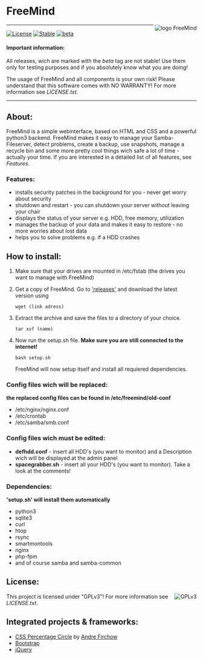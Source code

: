 # FreeMind

<img align="right" src="https://github.com/technikamateur/FreeMind/blob/master/logo/linux-server-128px.png" alt="logo FreeMind">

***

[![License](https://img.shields.io/badge/License-GPLv3-blue.svg)](https://www.gnu.org/licenses/gpl.txt)
[![Stable](https://img.shields.io/badge/Stable%20Version-1.0-green.svg)](https://github.com/technikamateur/FreeMind/releases)
[![beta](https://img.shields.io/badge/Beta%20Version-1.0-yellow.svg)](https://github.com/technikamateur/FreeMind/releases)

#### Important information:
All releases, wich are marked with the *beta* tag are not stable! Use them only for testing purposes and if you absolutely know what you are doing!

The usage of FreeMind and all components is your own risk! Please understand that this software comes with NO WARRANTY! For more information see *LICENSE.txt*.

***

## About:
FreeMind is a simple webinterface, based on HTML and CSS and a powerful python3 backend. FreeMind makes it easy to manage your Samba-Fileserver, detect problems, create a backup, use snapshots, manage a recycle bin and some more pretty cool things wich safe a lot of time - actually your time. If you are interested in a detailed list of all features, see *Features*.

### Features:
- installs security patches in the background for you - never get worry about security
- shutdown and restart - you can shutdown your server without leaving your chair
- displays the status of your server e.g. HDD, free memory, utilization
- manages the backup of your data and makes it easy to restore - no more worries about lost data
- helps you to solve problems e.g. if a HDD crashes

## How to install:
1. Make sure that your drives are mounted in /etc/fstab (the drives you want to manage with FreeMind)
2. Get a copy of FreeMind. Go to ['releases'](https://github.com/technikamateur/FreeMind/releases) and download the latest version using

    `wget (link adress)`

3. Extract the archive and save the files to a directory of your choice.

    `tar xvf (name)`

4. Now run the setup.sh file. **Make sure you are still connected to the internet!** 

    `bash setup.sh`

   FreeMind will now setup itself and install all requiered dependencies.

### Config files wich will be replaced:
**the replaced config files can be found in /etc/freemind/old-conf**
- /etc/nginx/nginx.conf
- /etc/crontab
- /etc/samba/smb.conf

### Config files wich must be edited:
- **defhdd.conf** - insert all HDD's (you want to monitor) and a Description wich will be displayed at the admin panel
- **spacegrabber.sh** - insert all your HDD's (you want to monitor). Take a look at the comments!

### Dependencies:
**'setup.sh' will install them automatically**
- python3
- sqlite3
- curl
- htop
- rsync
- smartmontools
- nginx
- php-fpm
- and of course samba and samba-common

## License:
<img align="right" src="https://github.com/technikamateur/FreeMind/blob/master/logo/gplv3.png" alt="GPLv3">

This project is licensed under "GPLv3"! For more information see *LICENSE.txt*.

## Integrated projects & frameworks:
- [CSS Percentage Circle](http://circle.firchow.net/) by [Andre Firchow](https://github.com/andrefirchow)
- [Bootstrap](https://github.com/twbs/bootstrap)
- [jQuery](https://github.com/jquery/jquery)
